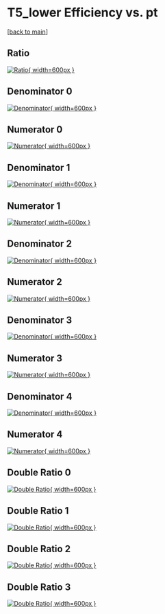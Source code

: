 # T5_lower Efficiency vs. pt

[[back to main](./)]



## Ratio

[![Ratio](../mtv/var/T5_lower_loweta_321_-1_eff_pt.png){ width=600px }](../mtv/var/T5_lower_loweta_321_-1_eff_pt.pdf)

## Denominator 0

[![Denominator](../mtv/den/T5_lower_loweta_321_-1_eff_pt_den0.png){ width=600px }](../mtv/den/T5_lower_loweta_321_-1_eff_pt_den0.pdf)

## Numerator 0

[![Numerator](../mtv/num/T5_lower_loweta_321_-1_eff_pt_num0.png){ width=600px }](../mtv/num/T5_lower_loweta_321_-1_eff_pt_num0.pdf)

## Denominator 1

[![Denominator](../mtv/den/T5_lower_loweta_321_-1_eff_pt_den1.png){ width=600px }](../mtv/den/T5_lower_loweta_321_-1_eff_pt_den1.pdf)

## Numerator 1

[![Numerator](../mtv/num/T5_lower_loweta_321_-1_eff_pt_num1.png){ width=600px }](../mtv/num/T5_lower_loweta_321_-1_eff_pt_num1.pdf)

## Denominator 2

[![Denominator](../mtv/den/T5_lower_loweta_321_-1_eff_pt_den2.png){ width=600px }](../mtv/den/T5_lower_loweta_321_-1_eff_pt_den2.pdf)

## Numerator 2

[![Numerator](../mtv/num/T5_lower_loweta_321_-1_eff_pt_num2.png){ width=600px }](../mtv/num/T5_lower_loweta_321_-1_eff_pt_num2.pdf)

## Denominator 3

[![Denominator](../mtv/den/T5_lower_loweta_321_-1_eff_pt_den3.png){ width=600px }](../mtv/den/T5_lower_loweta_321_-1_eff_pt_den3.pdf)

## Numerator 3

[![Numerator](../mtv/num/T5_lower_loweta_321_-1_eff_pt_num3.png){ width=600px }](../mtv/num/T5_lower_loweta_321_-1_eff_pt_num3.pdf)

## Denominator 4

[![Denominator](../mtv/den/T5_lower_loweta_321_-1_eff_pt_den4.png){ width=600px }](../mtv/den/T5_lower_loweta_321_-1_eff_pt_den4.pdf)

## Numerator 4

[![Numerator](../mtv/num/T5_lower_loweta_321_-1_eff_pt_num4.png){ width=600px }](../mtv/num/T5_lower_loweta_321_-1_eff_pt_num4.pdf)

## Double Ratio 0

[![Double Ratio](../mtv/ratio/T5_lower_loweta_321_-1_eff_pt_ratio0.png){ width=600px }](../mtv/ratio/T5_lower_loweta_321_-1_eff_pt_ratio0.pdf)

## Double Ratio 1

[![Double Ratio](../mtv/ratio/T5_lower_loweta_321_-1_eff_pt_ratio1.png){ width=600px }](../mtv/ratio/T5_lower_loweta_321_-1_eff_pt_ratio1.pdf)

## Double Ratio 2

[![Double Ratio](../mtv/ratio/T5_lower_loweta_321_-1_eff_pt_ratio2.png){ width=600px }](../mtv/ratio/T5_lower_loweta_321_-1_eff_pt_ratio2.pdf)

## Double Ratio 3

[![Double Ratio](../mtv/ratio/T5_lower_loweta_321_-1_eff_pt_ratio3.png){ width=600px }](../mtv/ratio/T5_lower_loweta_321_-1_eff_pt_ratio3.pdf)

